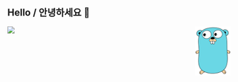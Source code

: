 ## Hello / 안녕하세요 👋

<img align="right" width="80px" src="https://raw.githubusercontent.com/golang-samples/gopher-vector/master/gopher.svg" />

![](https://github-readme-stats.vercel.app/api/top-langs/?username=jameschung&hide_border=true&layout=compact&theme=dark)
